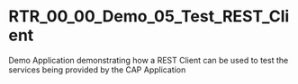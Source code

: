 # RTR_00_00_Demo_05_Test_REST_Client
Demo Application demonstrating how a REST Client can be used to test the services being provided by the CAP Application
